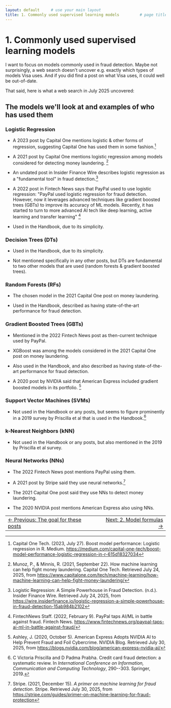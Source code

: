 ```yaml
---
layout: default     # use your main layout
title: 1. Commonly used supervised learning models         # page title
---
```


# 1. Commonly used supervised learning models

I want to focus on models commonly used in fraud detection. Maybe not
surprisingly, a web search doesn't uncover e.g. exactly which types of
models Visa uses. And if you did find a post on what Visa uses, it could
well be out-of-date.

That said, here is what a web search in July 2025 uncovered:

## The models we'll look at and examples of who has used them

### Logistic Regression

- A 2023 post by Capital One mentions logistic & other forms of
  regression, suggesting Capital One has used them in some fashion.[^1]

- A 2021 post by Capital One mentions logistic regression among models
  considered for detecting money laundering. [^2]

- An undated post in Insider Finance Wire describes logistic regression
  as a "fundamental tool" in fraud detection.[^3]

<!-- -->

- A 2022 post in Fintech News says that PayPal used to use logistic
  regression: "PayPal used logistic regression for fraud detection.
  However, now it leverages advanced techniques like gradient boosted
  trees (GBTs) to improve its accuracy of ML models. Recently, it has
  started to turn to more advanced AI tech like deep learning, active
  learning and transfer learning" [^4]

<!-- -->

- Used in the Handbook, due to its simplicity.

### Decision Trees (DTs)

- Used in the Handbook, due to its simplicity.

- Not mentioned specifically in any other posts, but DTs are fundamental
  to two other models that are used (random forests & gradient boosted
  trees).

### Random Forests (RFs)

- The chosen model in the 2021 Capital One post on money laundering.

- Used in the Handbook, described as having state-of-the-art performance
  for fraud detection.

### Gradient Boosted Trees (GBTs) 

- Mentioned in the 2022 Fintech News post as then-current technique used
  by PayPal.

- XGBoost was among the models considered in the 2021 Capital One post
  on money laundering.

- Also used in the Handbook, and also described as having
  state-of-the-art performance for fraud detection.

- A 2020 post by NVIDIA said that American Express included gradient
  boosted models in its portfolio. [^5]

### Support Vector Machines (SVMs) 

- Not used in the Handbook or any posts, but seems to figure prominently
  in a 2019 survey by Priscilla et al that is used in the Handbook.[^6]

### k-Nearest Neighbors (kNN) 

- Not used in the Handbook or any posts, but also mentioned in the 2019
  by Priscilla et al survey.

### Neural Networks (NNs) 

- The 2022 Fintech News post mentions PayPal using them.

- A 2021 post by Stripe said they use neural networks.[^7]

- The 2021 Capital One post said they use NNs to detect money
  laundering.

- The 2020 NVIDIA post mentions American Express also using NNs.

[^1]: Capital One Tech. (2023, July 27). Boost model performance:
    Logistic regression in R. Medium.
    <https://medium.com/capital-one-tech/boost-model-performance-logistic-regression-in-r-615d18327034>

[^2]: Munoz, P., & Minnis, R. (2021, September 22). How machine learning
    can help fight money laundering. Capital One Tech. Retrieved July
    24, 2025, from
    <https://www.capitalone.com/tech/machine-learning/how-machine-learning-can-help-fight-money-laundering/>

[^3]: Logistic Regression: A Simple Powerhouse in Fraud Detection.
    (n.d.). Insider Finance Wire. Retrieved July 24, 2025, from
    <https://wire.insiderfinance.io/logistic-regression-a-simple-powerhouse-in-fraud-detection-15ab984b2102>

[^4]: FintechNews Staff. (2022, February 9). PayPal taps AI/ML in battle
    against fraud. Fintech News.
    <https://www.fintechnews.org/paypal-taps-ai-ml-in-battle-against-fraud/>

[^5]: Ashley, J. (2020, October 5). American Express Adopts NVIDIA AI to
    Help Prevent Fraud and Foil Cybercrime. NVIDIA Blog. Retrieved July
    30, 2025, from
    <https://blogs.nvidia.com/blog/american-express-nvidia-ai/>

[^6]: C Victoria Priscilla and D Padma Prabha. Credit card fraud
    detection: a systematic review. In *International Conference on
    Information, Communication and Computing Technology*, 290--303.
    Springer, 2019.

[^7]: Stripe. (2021, December 15). *A primer on machine learning for
    fraud detection*. Stripe. Retrieved July 30, 2025, from
    <https://stripe.com/guides/primer-on-machine-learning-for-fraud-protection>


<table width="100%">
  <tr>
    <td align="left">
      <a href="/index.md/">← Previous: The goal for these posts</a>
    </td>
    <td align="right">
      <a href="/2-model-formulas-250814.md/">Next: 2. Model formulas →</a>
    </td>
  </tr>
</table>

